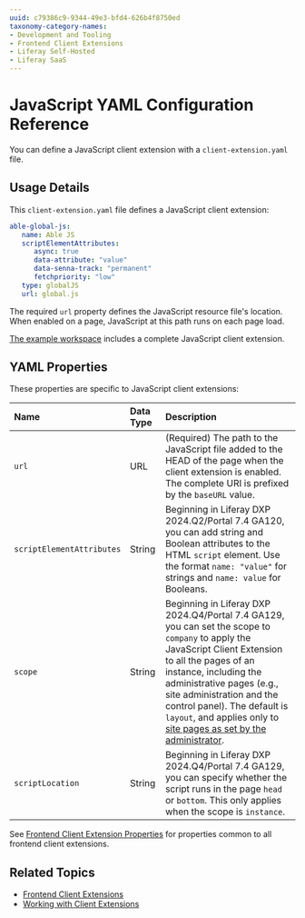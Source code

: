```yaml
---
uuid: c79386c9-9344-49e3-bfd4-626b4f8750ed
taxonomy-category-names:
- Development and Tooling
- Frontend Client Extensions
- Liferay Self-Hosted
- Liferay SaaS
---
```


# JavaScript YAML Configuration Reference

You can define a JavaScript client extension with a `client-extension.yaml` file.

## Usage Details

This `client-extension.yaml` file defines a JavaScript client extension:

```yaml
able-global-js:
   name: Able JS
   scriptElementAttributes:
      async: true
      data-attribute: "value"
      data-senna-track: "permanent"
      fetchpriority: "low"
   type: globalJS
   url: global.js
```

The required `url` property defines the JavaScript resource file's location. When enabled on a page, JavaScript at this path runs on each page load.

[The example workspace](https://github.com/liferay/liferay-portal/tree/master/workspaces/liferay-sample-workspace/client-extensions/liferay-sample-global-js-2) includes a complete JavaScript client extension.

## YAML Properties

These properties are specific to JavaScript client extensions:

| Name                      | Data Type | Description                                                                                                                                                                                                                                                                                                                   |
| :------------------------ | :-------- | :---------------------------------------------------------------------------------------------------------------------------------------------------------------------------------------------------------------------------------------------------------------------------------------------------------------------------- |
| `url`                     | URL       | (Required) The path to the JavaScript file added to the HEAD of the page when the client extension is enabled. The complete URI is prefixed by the `baseURL` value.                                                                                                                                                           |
| `scriptElementAttributes` | String    | Beginning in Liferay DXP 2024.Q2/Portal 7.4 GA120, you can add string and Boolean attributes to the HTML `script` element. Use the format `name: "value"` for strings and `name: value` for Booleans.                                                                                                                         |
| `scope`                   | String    | Beginning in Liferay DXP 2024.Q4/Portal 7.4 GA129, you can set the scope to `company` to apply the JavaScript Client Extension to all the pages of an instance, including the administrative pages (e.g., site administration and the control panel). The default is `layout`, and applies only to [site pages as set by the administrator](../using-a-javascript-client-extension.md#use-the-client-extension-on-a-page). |
| `scriptLocation`          | String    | Beginning in Liferay DXP 2024.Q4/Portal 7.4 GA129, you can specify whether the script runs in the page `head` or `bottom`. This only applies when the scope is `instance`.                                                                                                                                                    |

See [Frontend Client Extension Properties](../../customizing-liferays-look-and-feel.md#frontend-client-extension-properties) for properties common to all frontend client extensions.

## Related Topics

- [Frontend Client Extensions](../../customizing-liferays-look-and-feel.md)
- [Working with Client Extensions](../../client-extensions/working-with-client-extensions.md)
